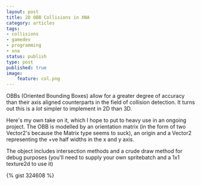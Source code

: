 ```yaml
---
layout: post
title: 2D OBB Collisions in XNA
category: articles
tags:
- collisions
- gamedev
- programming
- xna
status: publish
type: post
published: true
image:
    feature: col.png
---
```

OBBs (Oriented Bounding Boxes) allow for a greater degree of accuracy than their axis aligned counterparts in the field of collision detection. It turns out this is a <i>lot </i>simpler to implement in 2D than 3D.

Here's my own take on it, which I hope to put to heavy use in an ongoing project. The OBB is modelled by an orientation matrix (in the form of two Vector2's because the Matrix type seems to suck), an origin and a Vector2 representing the +ve half widths in the x and y axis.

The object includes intersection methods and a crude draw method for debug purposes (you'll need to supply your own spritebatch and a 1x1 texture2d to use it)

{% gist 324608 %}
